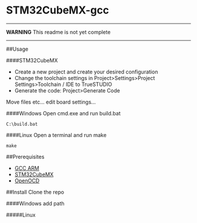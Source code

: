 STM32CubeMX-gcc
===============
---
**WARNING** This readme is not yet complete

---
##Usage

####STM32CubeMX
- Create a new project and create your desired configuration
- Change the toolchain settings in Project>Settings>Project Settings>Toolchain / IDE to TrueSTUDIO
- Generate the code: Project>Generate Code

Move files etc...
edit board settings...

####Windows
Open cmd.exe and run build.bat
```
C:\build.bat
```
####Linux
Open a terminal and run make
```
make
```

##Prerequisites

 - <a href="https://launchpad.net/gcc-arm-embedded/+download">GCC ARM</a>
 - <a href="http://www.st.com/web/catalog/tools/FM147/CL1794/SC961/SS1743/PF259242?icmp=stm32cubemx_pron_pr-stm32cubef2_apr2014&sc=stm32cube-pr2">STM32CubeMX</a>
 - <a href="http://openocd.sourceforge.net/getting-openocd/">OpenOCD</a>

##Install
Clone the repo

####Windows
add path

#####Linux
